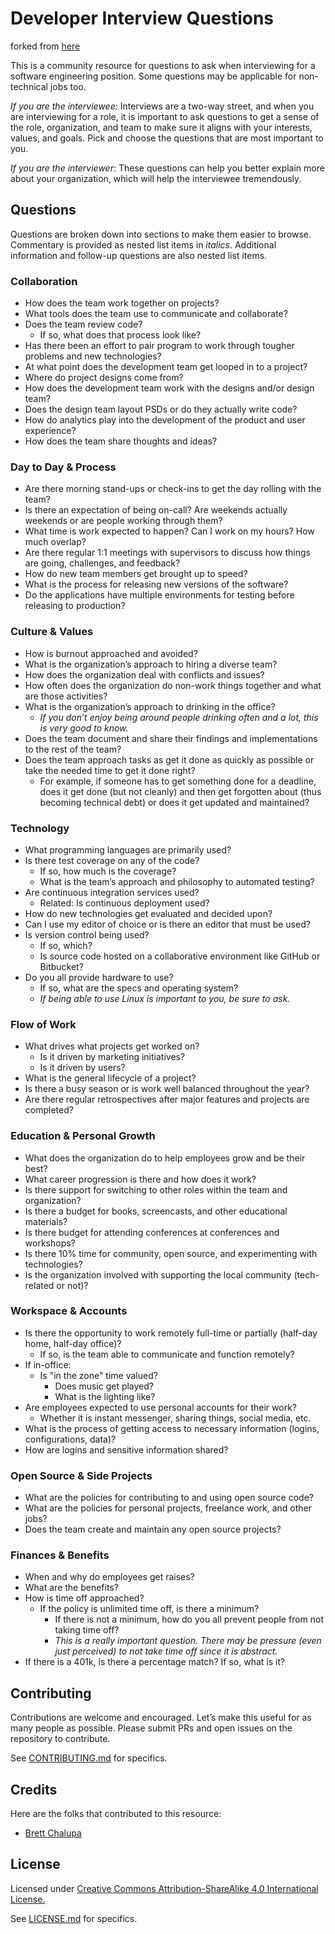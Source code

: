 # Developer Interview Questions
forked from [here](https://github.com/brettchalupa)

This is a community resource for questions to ask when interviewing for a software engineering position. Some questions may be applicable for non-technical jobs too.

_If you are the interviewee:_ Interviews are a two-way street, and when you are interviewing for a role, it is important to ask questions to get a sense of the role, organization, and team to make sure it aligns with your interests, values, and goals. Pick and choose the questions that are most important to you.

_If you are the interviewer_: These questions can help you better explain more about your organization, which will help the interviewee tremendously.

## Questions

Questions are broken down into sections to make them easier to browse. Commentary is provided as nested list items in _italics_. Additional information and follow-up questions are also nested list items.

### Collaboration

- How does the team work together on projects?
- What tools does the team use to communicate and collaborate?
- Does the team review code?
    - If so, what does that process look like?
- Has there been an effort to pair program to work through tougher problems and new technologies?
- At what point does the development team get looped in to a project?
- Where do project designs come from?
- How does the development team work with the designs and/or design team?
- Does the design team layout PSDs or do they actually write code?
- How do analytics play into the development of the product and user experience?
- How does the team share thoughts and ideas?

### Day to Day & Process

- Are there morning stand-ups or check-ins to get the day rolling with the team?
- Is there an expectation of being on-call? Are weekends actually weekends or are people working through them?
- What time is work expected to happen? Can I work on my hours? How much overlap?
- Are there regular 1:1 meetings with supervisors to discuss how things are going, challenges, and feedback?
- How do new team members get brought up to speed?
- What is the process for releasing new versions of the software?
- Do the applications have multiple environments for testing before releasing to production?

### Culture & Values

- How is burnout approached and avoided?
- What is the organization’s approach to hiring a diverse team?
- How does the organization deal with conflicts and issues?
- How often does the organization do non-work things together and what are those activities?
- What is the organization’s approach to drinking in the office?
    - _If you don’t enjoy being around people drinking often and a lot, this is very good to know._
- Does the team document and share their findings and implementations to the rest of the team?
- Does the team approach tasks as get it done as quickly as possible or take the needed time to get it done right?
  - For example, if someone has to get something done for a deadline, does it get done (but not cleanly) and then get forgotten about (thus becoming technical debt) or does it get updated and maintained?

### Technology

- What programming languages are primarily used?
- Is there test coverage on any of the code?
    - If so, how much is the coverage?
    - What is the team’s approach and philosophy to automated testing?
- Are continuous integration services used?
    - Related: Is continuous deployment used?
- How do new technologies get evaluated and decided upon?
- Can I use my editor of choice or is there an editor that must be used?
- Is version control being used?
    - If so, which?
    - Is source code hosted on a collaborative environment like GitHub or Bitbucket?
- Do you all provide hardware to use?
    - If so, what are the specs and operating system?
    - _If being able to use Linux is important to you, be sure to ask._

### Flow of Work

- What drives what projects get worked on?
  - Is it driven by marketing initiatives?
  - Is it driven by users?
- What is the general lifecycle of a project?
- Is there a busy season or is work well balanced throughout the year?
- Are there regular retrospectives after major features and projects are completed?

### Education & Personal Growth

- What does the organization do to help employees grow and be their best?
- What career progression is there and how does it work?
- Is there support for switching to other roles within the team and organization?
- Is there a budget for books, screencasts, and other educational materials?
- Is there budget for attending conferences at conferences and workshops?
- Is there 10% time for community, open source, and experimenting with technologies?
- Is the organization involved with supporting the local community (tech-related or not)?

### Workspace & Accounts

- Is there the opportunity to work remotely full-time or partially (half-day home, half-day office)?
  - If so, is the team able to communicate and function remotely?
- If in-office:
  - Is "in the zone" time valued?
    - Does music get played?
    - What is the lighting like?
- Are employees expected to use personal accounts for their work?
  - Whether it is instant messenger, sharing things, social media, etc.
- What is the process of getting access to necessary information (logins, configurations, data)?
- How are logins and sensitive information shared?

### Open Source & Side Projects

- What are the policies for contributing to and using open source code?
- What are the policies for personal projects, freelance work, and other jobs?
- Does the team create and maintain any open source projects?

### Finances & Benefits

- When and why do employees get raises?
- What are the benefits?
- How is time off approached?
    - If the policy is unlimited time off, is there a minimum?
        - If there is not a minimum, how do you all prevent people from not taking time off?
        - _This is a really important question. There may be pressure (even just perceived) to not take time off since it is abstract._
- If there is a 401k, is there a percentage match? If so, what is it?

## Contributing

Contributions are welcome and encouraged. Let’s make this useful for as many people as possible. Please submit PRs and open issues on the repository to contribute.

See [CONTRIBUTING.md](https://github.com/brettchalupa/developer-interview-questions/blob/master/CONTRIBUTING.md) for specifics.

## Credits

Here are the folks that contributed to this resource:

- [Brett Chalupa](http://www.brettchalupa.com)

## License

Licensed under [Creative Commons Attribution-ShareAlike 4.0 International License.](http://creativecommons.org/licenses/by-sa/4.0/)

See [LICENSE.md](https://github.com/brettchalupa/developer-interview-questions/blob/master/LICENSE.md) for specifics.
